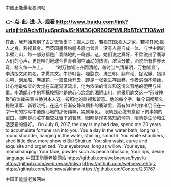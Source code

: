 
中国正能量老狼网站




### 👉-点-此-进-入-观看  http://www.baidu.com/link?url=jHz8AcivB1yuSpc8sJSrNM3GjOR6OSPiMLRbBTcVT1O&wd




在此，我开始想到了古之贤哲墨子：视人之国，若视其国;视人之家，若视其家;视人之身，若视其身。而英国墨客约翰多恩也曾言：没有人是自成一体、与世中断的半壁江山，每一部分都是广袤陆地的一局部。这，她们说之真好，不啻说出了寰球人们的心声，更是咱们地球今世青春胸中涌动的热流，浓香分散，洒脱所有世界天穹，植入每一热土。
　　“时万物皆洁齐而清朗，盖时当气清景明，万物皆显”，李清朗文如其名，才贯其文。牛铃叮当、埋胞衣、洗三朝、翻车谣、捉泥鳅、猎绿头鸭、划龙船、卷旗花，一篇篇读开去，即是一张张生存画卷，作者涓滴不烦躁，让心地最如实的发觉在车尾渐渐流出，化为浓浓的情义和这情义背地的澄明与庄重。李清朗心中的写稿按照地是他心心念念的湘阴山川，他采用韵文这一“形散神聚”的体裁来表白他对本人这一按照地的重视和留意。他的每个字、每个词都那么稳贴淳厚、新颖晓畅。在这个日渐安静和质朴的寰球里，再有如许的作者仍旧在一字一句的抄写中遵照心地的那份纯粹，实属罕见。
眼睛是心脏有意留下的事物的窗口，眼睛是心脏在相交处留下的智慧，眼睛是现实感知的倾斜，眼睛是生命和生活逻辑的偏好。
On July 8, 2017, the day is my bad day, spend me 20 years to accumulate fortune ran into you.
You a day in the water bath, long hair, round shoulder, hanging in the water, shining, smooth.
You white shoulders, shed little dew, more show xi Bai Shuirun.
You slim waist, curve and exquisite and organized.
Your eyebrows, long as willow;
Your eyes, momaihanqing;
Your face, powder such as peach blossom;
Your lips, desire language
中国正能量老狼网站 https://github.com/webnewse/hyavlu
https://github.com/webnewse/mlwh
https://github.com/webnewse/jfqiz
https://github.com/foolnews/akhmv
https://github.com/Contere/231767





中国正能量老狼网站
